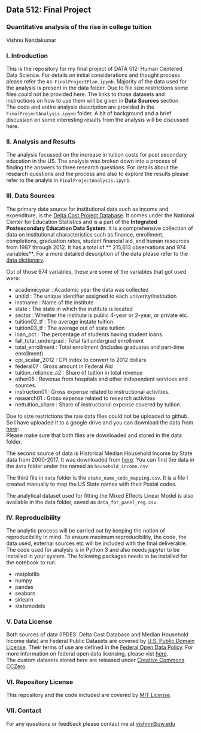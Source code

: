 ## Data 512: Final Project 
### Quantitative analysis of the rise in college tuition
Vishnu Nandakumar

### I. Introduction
This is the repository for my final project of DATA 512: Human Centered Data Science. For details on initial considerations and thought process please refer the `A3-FinalProjectPlan.ipynb`. Majority of the data used for the analysis is present in the data folder. Due to file size restrictions some files could not be provided here. The links to those datasets and instructions on how to use them will be given in **Data Sources** section. <br/>
The code and entire analysis description are provided in the `FinalProjectAnalysis.ipynb` folder. A bit of background and a brief discussion on some interesting results from the analysis will be discussed here.

### II. Analysis and Results
The analysis focussed on the increase in tuition costs for post secondary education in the US. The analysis was broken down into a process of finding the answers to three research questions. For details about the research questions and the process and also to explore the results please refer to the analyis in `FinalProjectAnalysis.ipynb`.

### III. Data Sources

The primary data source for institutional data such as income and expenditure, is the [Delta Cost Project Database](https://nces.ed.gov/ipeds/use-the-data/delta-cost-project-finance-data). It comes under the National Center for Education Statistics and is a part of the **Integrated Postsecondary Education Data System**. It is a comprehensive collection of data on institutional characteristics such as finance, enrollment, completions, graduation rates, student financial aid, and human resources from 1987 through 2012. It has a total of ** 215,613 observations and 974 variables**. For a more detailed description of the data please refer to the [data dictionary](https://nces.ed.gov/ipeds/deltacostproject/download/Delta_Data_Dictionary_1987_2012.xls). <br/>

Out of those 974 variables, these are some of the variables that got used were:
- academicyear          : Academic year the data was collected 
- unitid                : The unique identifier assigned to each univerity/institution
- instname              : Name of the institute
- state                 : The state in which the institute is located
- sector                : Whether the institute is public 4-year or 2-year, or private etc.
- tuition02_tf          : The average instate tuition.
- tuition03_tf          : The average out of state tuition
- loan_pct              : The percentage of students having student loans. 
- fall_total_undergrad  : Total fall undergrad enrollment 
- total_enrollment      : Total enrollment (includes graduates and part-time enrollment)
- cpi_scalar_2012       : CPI index to convert to 2012 dollars
- federal07             : Gross amount in Federal Aid
- tuition_reliance_a2   : Share of tuition in total revenue
- other05               : Revenue from hospitals and other independent services and sources.
- instruction01         : Gross expense related to instructional activities.
- research01            : Gross expense related to research activities
- nettuition_share      : Share of instructional expense covered by tuition.

Due to size restrictions the raw data files could not be uploaded to github. So I have uploaded it to a google drive and you can download the data from [here](https://drive.google.com/drive/folders/1ur9Ahh0NGru6L5HfCs3j7R4Cf4xJXPDa?usp=sharing): <br/>
Please make sure that both files are downloaded and stored in the data folder.

The second source of data is Historical Median Household Income by State data from 2000-2017. It was downloaded from [here](https://www.census.gov/data-tools/demo/saipe/saipe.html?s_appName=saipe&map_yearSelector=2017&map_geoSelector=aa_c&s_USStOnly=y&menu=trends&s_measures=mhi_snc&s_inclStTot=y&s_inclUsTot=y). You can find the data in the `data` folder under the named as `household_income.csv`

The third file in `data` folder is the `state_name_code_mapping.csv`. It is a file I created manually to map the US State names with their Postal codes.

The analytical dataset used for fitting the Mixed Effects Linear Model is also available in the data folder, saved as `data_for_panel_reg.csv`.

### IV. Reproducibility

The analytic process will be carried out by keeping the notion of reproducibility in mind. To ensure maximum reproducibility, the code, the data used, external sources etc will be included with the final deliverable.
The code used for analysis is in Python 3 and also needs jupyter to be installed in your system. The following packages needs to be installed for the notebook to run.

- matplotlib
- numpy
- pandas
- seaborn
- sklearn
- statsmodels


### V. Data License
Both sources of data (IPDES' Delta Cost Database and Median Household Income data) are Federal Public Datasets are covered by [U.S. Public Domain License](http://www.usa.gov/publicdomain/label/1.0/). Their terms of use are defined in the [Federal Open Data Policy](https://project-open-data.cio.gov/policy-memo/#c-ensure-information-stewardship-through-the-use-of-open-licenses). For more information on federal open data licensing, please vist [here](https://project-open-data.cio.gov/open-licenses/). <br/>
The custom datasets stored here are released under [Creative Commons CCZero](http://opendefinition.org/licenses/cc-zero/).

### VI. Repository License
This repository and the code included are covered by [MIT License](LICENSE).

### VII. Contact
For any questions or feedback please contact me at vishnn@uw.edu
